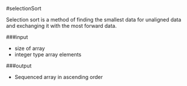#selectionSort

Selection sort is a method of finding the smallest data for unaligned data and exchanging it with the most forward data.

###input
- size of array
- integer type array elements

###output
- Sequenced array in ascending order